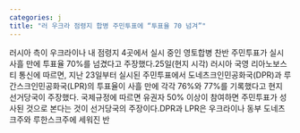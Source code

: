 ```yaml
---
categories: j
title: "러 우크라 점령지 합병 주민투표에 “투표율 70 넘겨”"
---
```

러시아 측이 우크라이나 내 점령지 4곳에서 실시 중인 영토합병 찬반 주민투표가 실시 사흘 만에 투표율 70%를 넘겼다고 주장했다.25일(현지 시각) 러시아 국영 리아노보스티 통신에 따르면, 지난 23일부터 실시된 주민투표에서 도네츠크인민공화국(DPR)과 루간스크인민공화국(LPR)의 투표율이 사흘 만에 각각 76%와 77%를 기록했다고 현지 선거당국이 주장했다. 국제규정에 따르면 유권자 50% 이상이 참여하면 주민투표가 성사된 것으로 본다는 것이 선거당국의 주장이다.DPR과 LPR은 우크라이나 동부 도네츠크주와 루한스크주에 세워진 반